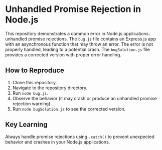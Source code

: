 # Unhandled Promise Rejection in Node.js

This repository demonstrates a common error in Node.js applications: unhandled promise rejections.  The `bug.js` file contains an Express.js app with an asynchronous function that may throw an error.  The error is not properly handled, leading to a potential crash.  The `bugSolution.js` file provides a corrected version with proper error handling.

## How to Reproduce

1. Clone this repository.
2. Navigate to the repository directory.
3. Run `node bug.js`.
4. Observe the behavior (it may crash or produce an unhandled promise rejection warning).
5. Run `node bugSolution.js` to see the corrected version.

## Key Learning

Always handle promise rejections using `.catch()` to prevent unexpected behavior and crashes in your Node.js applications.